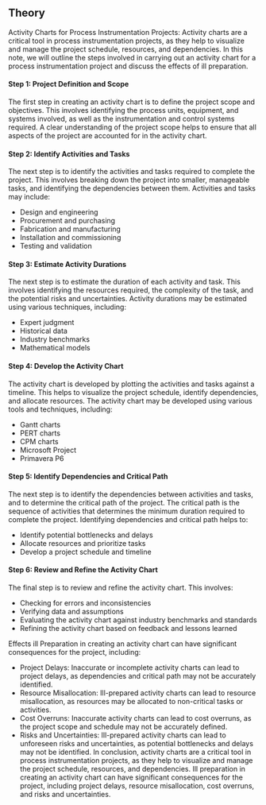 ## Theory

Activity Charts for Process Instrumentation Projects: Activity charts are a critical tool in process instrumentation projects, as they help to visualize and manage the project schedule, resources, and dependencies. In this note, we will outline the steps involved in carrying out an activity chart for a process instrumentation project and discuss the effects of ill preparation.

#### Step 1: Project Definition and Scope
The first step in creating an activity chart is to define the project scope and objectives. This involves identifying the process units, equipment, and systems involved, as well as the instrumentation and control systems required. A clear understanding of the project scope helps to ensure that all aspects of the project are accounted for in the activity chart.

#### Step 2: Identify Activities and Tasks
The next step is to identify the activities and tasks required to complete the project. This involves breaking down the project into smaller, manageable tasks, and identifying the dependencies between them. Activities and tasks may include:
-	Design and engineering
-	Procurement and purchasing
-	Fabrication and manufacturing
-	Installation and commissioning
-	Testing and validation
	
#### Step 3: Estimate Activity Durations
The next step is to estimate the duration of each activity and task. This involves identifying the resources required, the complexity of the task, and the potential risks and uncertainties. Activity durations may be estimated using various techniques, including:
-	Expert judgment
-	Historical data
-	Industry benchmarks
-	Mathematical models

#### Step 4: Develop the Activity Chart
The activity chart is developed by plotting the activities and tasks against a timeline. This helps to visualize the project schedule, identify dependencies, and allocate resources. The activity chart may be developed using various tools and techniques, including:
-	Gantt charts
-	PERT charts
-	CPM charts
-	Microsoft Project
-	Primavera P6

#### Step 5: Identify Dependencies and Critical Path
The next step is to identify the dependencies between activities and tasks, and to determine the critical path of the project. The critical path is the sequence of activities that determines the minimum duration required to complete the project. Identifying dependencies and critical path helps to:
-	Identify potential bottlenecks and delays
-	Allocate resources and prioritize tasks
-	Develop a project schedule and timeline

#### Step 6: Review and Refine the Activity Chart
The final step is to review and refine the activity chart. This involves:
-	Checking for errors and inconsistencies
-	Verifying data and assumptions
-	Evaluating the activity chart against industry benchmarks and standards
-	Refining the activity chart based on feedback and lessons learned

Effects ill Preparation in creating an activity chart can have significant consequences for the project, including:

-	Project Delays: Inaccurate or incomplete activity charts can lead to project delays, as dependencies and critical path may not be accurately identified.
-	Resource Misallocation: Ill-prepared activity charts can lead to resource misallocation, as resources may be allocated to non-critical tasks or activities.
-	Cost Overruns: Inaccurate activity charts can lead to cost overruns, as the project scope and schedule may not be accurately defined.
-	Risks and Uncertainties: Ill-prepared activity charts can lead to unforeseen risks and uncertainties, as potential bottlenecks and delays may not be identified.
In conclusion, activity charts are a critical tool in process instrumentation projects, as they help to visualize and manage the project schedule, resources, and dependencies. Ill preparation in creating an activity chart can have significant consequences for the project, including project delays, resource misallocation, cost overruns, and risks and uncertainties.
